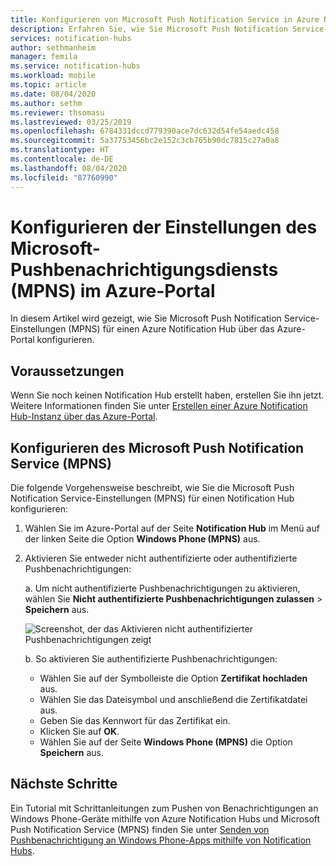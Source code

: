 ```yaml
---
title: Konfigurieren von Microsoft Push Notification Service in Azure Notification Hubs | Microsoft-Dokumentation
description: Erfahren Sie, wie Sie Microsoft Push Notification Service-Einstellungen für einen Azure Notification Hub konfigurieren.
services: notification-hubs
author: sethmanheim
manager: femila
ms.service: notification-hubs
ms.workload: mobile
ms.topic: article
ms.date: 08/04/2020
ms.author: sethm
ms.reviewer: thsomasu
ms.lastreviewed: 03/25/2019
ms.openlocfilehash: 6784331dccd779390ace7dc632d54fe54aedc458
ms.sourcegitcommit: 5a37753456bc2e152c3cb765b90dc7815c27a0a8
ms.translationtype: HT
ms.contentlocale: de-DE
ms.lasthandoff: 08/04/2020
ms.locfileid: "87760990"
---
```

# <a name="configure-microsoft-push-notification-service-mpns-settings-in-the-azure-portal"></a>Konfigurieren der Einstellungen des Microsoft-Pushbenachrichtigungsdiensts (MPNS) im Azure-Portal

In diesem Artikel wird gezeigt, wie Sie Microsoft Push Notification Service-Einstellungen (MPNS) für einen Azure Notification Hub über das Azure-Portal konfigurieren.

## <a name="prerequisites"></a>Voraussetzungen

Wenn Sie noch keinen Notification Hub erstellt haben, erstellen Sie ihn jetzt. Weitere Informationen finden Sie unter [Erstellen einer Azure Notification Hub-Instanz über das Azure-Portal](create-notification-hub-portal.md).

## <a name="configure-microsoft-push-notification-service-mpns"></a>Konfigurieren des Microsoft Push Notification Service (MPNS)

Die folgende Vorgehensweise beschreibt, wie Sie die Microsoft Push Notification Service-Einstellungen (MPNS) für einen Notification Hub konfigurieren:

1. Wählen Sie im Azure-Portal auf der Seite **Notification Hub** im Menü auf der linken Seite die Option **Windows Phone (MPNS)** aus.
2. Aktivieren Sie entweder nicht authentifizierte oder authentifizierte Pushbenachrichtigungen:

   a. Um nicht authentifizierte Pushbenachrichtigungen zu aktivieren, wählen Sie **Nicht authentifizierte Pushbenachrichtigungen zulassen** > **Speichern** aus.

      ![Screenshot, der das Aktivieren nicht authentifizierter Pushbenachrichtigungen zeigt](./media/notification-hubs-windows-phone-get-started/azure-portal-unauth.png)

   b. So aktivieren Sie authentifizierte Pushbenachrichtigungen:
      * Wählen Sie auf der Symbolleiste die Option **Zertifikat hochladen** aus.
      * Wählen Sie das Dateisymbol und anschließend die Zertifikatdatei aus.
      * Geben Sie das Kennwort für das Zertifikat ein.
      * Klicken Sie auf **OK**.
      * Wählen Sie auf der Seite **Windows Phone (MPNS)** die Option **Speichern** aus.

## <a name="next-steps"></a>Nächste Schritte

Ein Tutorial mit Schrittanleitungen zum Pushen von Benachrichtigungen an Windows Phone-Geräte mithilfe von Azure Notification Hubs und Microsoft Push Notification Service (MPNS) finden Sie unter [Senden von Pushbenachrichtigung an Windows Phone-Apps mithilfe von Notification Hubs](notification-hubs-windows-mobile-push-notifications-mpns.md).
